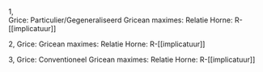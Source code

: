 
1,  
Grice: Particulier/Gegeneraliseerd
Gricean maximes: Relatie
Horne: R-[[implicatuur]]

2,
Grice: 
Gricean maximes: Relatie
Horne: R-[[implicatuur]]

3,
Grice: Conventioneel
Gricean maximes: Relatie
Horne: R-[[implicatuur]]